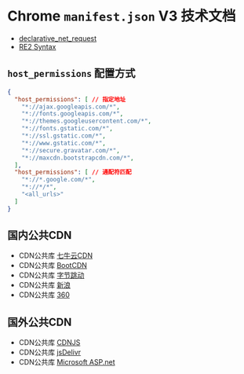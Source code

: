 # Chrome `manifest.json` V3 技术文档

[declarativeNetRequest]: https://sunnyzhou-1024.github.io/chrome-extension-docs/extensions/declarativeNetRequest.html
- [declarative_net_request](declarativeNetRequest)
- [RE2 Syntax](https://github.com/google/re2/wiki/Syntax)


## `host_permissions` 配置方式

```json
{
  "host_permissions": [ // 指定地址
    "*://ajax.googleapis.com/*",
    "*://fonts.googleapis.com/*",
    "*://themes.googleusercontent.com/*",
    "*://fonts.gstatic.com/*",
    "*://ssl.gstatic.com/*",
    "*://www.gstatic.com/*",
    "*://secure.gravatar.com/*",
    "*://maxcdn.bootstrapcdn.com/*",
  ],
  "host_permissions": [ // 通配符匹配
    "*://*.google.com/*",
    "*://*/*",
    "<all_urls>"
  ]
}
```

## 国内公共CDN
- CDN公共库 [七牛云CDN](http://www.staticfile.org/)
- CDN公共库 [BootCDN](https://www.bootcdn.cn/)
- CDN公共库 [字节跳动](http://cdn.bytedance.com/)
- CDN公共库 [新浪](http://lib.sinaapp.com/)
- CDN公共库 [360](https://cdn.baomitu.com/)

## 国外公共CDN
- CDN公共库 [CDNJS](https://cdnjs.com/)
- CDN公共库 [jsDelivr](https://www.jsdelivr.com/)
- CDN公共库 [Microsoft ASP.net](https://docs.microsoft.com/en-us/aspnet/ajax/cdn/overview)